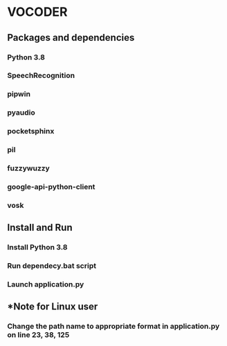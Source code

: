 # VOCODER
## Packages and dependencies
### Python 3.8
### SpeechRecognition
### pipwin
### pyaudio
### pocketsphinx
### pil
### fuzzywuzzy
### google-api-python-client
### vosk

## Install and Run
### Install Python 3.8
### Run dependecy.bat script
### Launch application.py

## *Note for Linux user
### Change the path name to appropriate format in application.py on line 23, 38, 125

